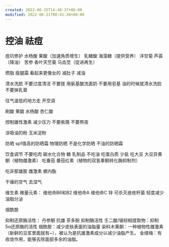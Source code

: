 ```yaml
---
created: 2022-06-15T14:40:37+08:00
modified: 2022-06-21T00:41:30+08:00
---
```


# 控油 祛痘

痘坑修护
水杨酸 果酸（加速角质增生）
乳糖酸 海藻糖（提供营养）
洋甘菊 芦荟（降油）
苦参 香叶天竺葵 马齿苋（促进再生）

燃脂 瘦腿霜 看起来更像女的 减肚子 减油

清水洗脸 不要过度清洁 不要搓 用氨基酸洗面奶 不要用皂基 油的时候就清水洗脸 不要抹乳膏

往气温低的地方走 开空调

刷酸 果酸 水杨酸 杏仁酸

控制雄性激素 减少压力 不要紫薇 不要熬夜

涂吸油的粉 玉米淀粉

防晒 spf值高的防晒霜 物理防晒 不是化学防晒 不油的防晒霜

饮食调节
不要吃肉 碳水化合物 糖 乳制品 不吃油 吃蛋白质 少盐
吃大豆 大豆异黄酮（植物雌激素）
吃番茄 番茄红素（植物的双氢睾酮转化酶抑制剂）

吃非那雄胺 雌激素 螺内酯

干燥的空气 去湿气

维生素 微量元素：
维他命B6和B2
维他命A
维他命C
锌 可杀灭痤疮杆菌 轻度减少油脂分泌

烟酰胺

抑制还原酶活性：
丹参酮 抗雄
茶多酚 抑制酶活性
壬二酸/锯棕榈提取物：抑制5α还原酶的活性
烟酰胺：减少皮肤表面的油脂量
染料木黄酮：一种植物性雌激素（新鲜的豆浆里面就有~），被认为是抗雄激素成分以减少油脂产生。
金缕梅：有收敛作用，能够去除面部多余的油脂。
